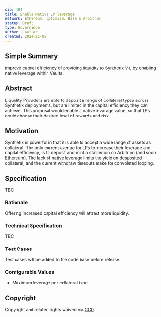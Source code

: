 ```yaml
---
sip: 404
title: Enable Native LP leverage
network: Ethereum, Optimism, Base & Arbitrum
status: Draft
type: Governance
author: Cavlier
created: 2024-21-08
---
```


## Simple Summary

Improve capital efficiency of providing liquidity to Synthetix V3, by enabling native leverage within Vaults.

## Abstract

Liquidity Providers are able to deposit a range of collateral types across Synthetix deployments, but are limited in the capital efficiency they can achieve. This proposal would enable a native levarage value, so that LPs could choose their desired level of rewards and risk.


## Motivation

Synthetix is powerful in that it is able to accept a wide range of assets as collateral. The only current avenue for LPs to increase their leverage and capital efficiency, is to deposit and mint a stablecoin on Arbitrum (and soon Ethereum). The lack of native leverage limits the yield on desposited collateral, and the current withdraw timeouts make for convoluted looping.

## Specification

TBC


### Rationale
Offering increased capital efficiency will attract more liquidity.


### Technical Specification

TBC

### Test Cases

Test cases will be added to the code base before release.

### Configurable Values

- Maximum leverage per collateral type

## Copyright

Copyright and related rights waived via [CC0](https://creativecommons.org/publicdomain/zero/1.0/).
